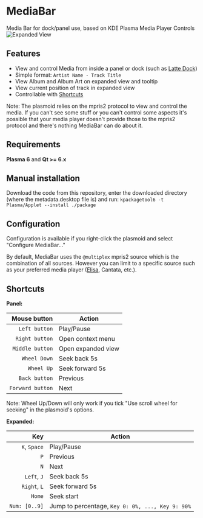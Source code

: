 # MediaBar
Media Bar for dock/panel use, based on KDE Plasma Media Player Controls
![Expanded View](https://i.imgur.com/Oy0Idpj.png "MediaBar expanded view")

## Features
* View and control Media from inside a panel or dock (such as [Latte Dock](https://github.com/KDE/latte-dock))
* Simple format: `Artist Name - Track Title`
* View Album and Album Art on expanded view and tooltip
* View current position of track in expanded view
* Controllable with [Shortcuts](#shortcuts)

Note: The plasmoid relies on the mpris2 protocol to view and control the media. If you can't see some stuff or you can't control some aspects it's possible that your media player doesn't provide those to the mpris2 protocol and there's nothing MediaBar can do about it.

## Requirements
 **Plasma 6** and **Qt >= 6.x**

## Manual installation
Download the code from this repository, enter the downloaded directory (where the metadata.desktop file is) and run: `kpackagetool6 -t Plasma/Applet --install ./package`

## Configuration
Configuration is available if you right-click the plasmoid and select "Configure MediaBar..."

By default, MediaBar uses the `@multiplex` mpris2 source which is the combination of all sources. However you can limit to a specific source such as your preferred media player ([Elisa](https://kde.org/applications/multimedia/org.kde.elisa), Cantata, etc.).

## Shortcuts
**Panel:**

| Mouse button     | Action             |
| ---------------: | ------------------ |
| `Left button`    | Play/Pause         |
| `Right button`   | Open context menu  |
| `Middle button`  | Open expanded view |
| `Wheel Down`     | Seek back 5s       |
| `Wheel Up`       | Seek forward 5s    |
| `Back button`    | Previous           |
| `Forward button` | Next               |

Note: Wheel Up/Down will only work if you tick "Use scroll wheel for seeking" in the plasmoid's options.

**Expanded:**

| Key           | Action          |
| ------------: | --------------- |
| `K`, `Space`  | Play/Pause      |
| `P`           | Previous        |
| `N`           | Next            |
| `Left`, `J`   | Seek back 5s    |
| `Right`, `L`  | Seek forward 5s |
| `Home`        | Seek start      |
| `Num: [0..9]` | Jump to percentage, `Key 0: 0%, ..., Key 9: 90%` |
